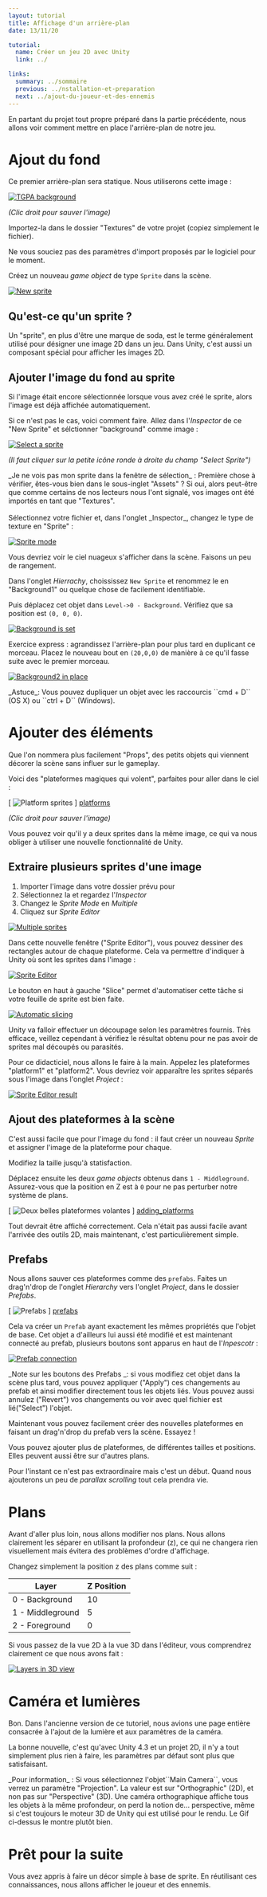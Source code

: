 ```yaml
---
layout: tutorial
title: Affichage d'un arrière-plan
date: 13/11/20

tutorial:
  name: Créer un jeu 2D avec Unity
  link: ../

links:
  summary: ../sommaire
  previous: ../nstallation-et-preparation
  next: ../ajout-du-joueur-et-des-ennemis
---
```


En partant du projet tout propre préparé dans la partie précédente, nous allons voir comment mettre en place l'arrière-plan de notre jeu.

# Ajout du fond

Ce premier arrière-plan sera statique. Nous utiliserons cette image :

[ ![TGPA background][background] ][background]

_(Clic droit pour sauver l'image)_

Importez-la dans le dossier "Textures" de votre projet (copiez simplement le fichier).

Ne vous souciez pas des paramètres d'import proposés par le logiciel pour le moment.

Créez un nouveau _game object_ de type ``Sprite`` dans la scène.

[ ![New sprite][new_sprite] ][new_sprite]

## Qu'est-ce qu'un sprite ?

Un "sprite", en plus d'être une marque de soda, est le terme généralement utilisé pour désigner une image 2D dans un jeu. Dans Unity, c'est aussi un composant spécial pour afficher les images 2D.

## Ajouter l'image du fond au sprite

Si l'image était encore sélectionnée lorsque vous avez créé le sprite, alors l'image est déjà affichée automatiquement.

Si ce n'est pas le cas, voici comment faire. Allez dans l'_Inspector_ de ce "New Sprite" et sélctionner "background" comme image :

[  ![Select a sprite][sprite_select]  ][sprite_select]

_(Il faut cliquer sur la petite icône ronde à droite du champ "Select Sprite")_

<md-note>
_Je ne vois pas mon sprite dans la fenêtre de sélection_ : Première chose à vérifier, êtes-vous bien dans le sous-inglet "Assets" ? Si oui, alors peut-être que comme certains de nos lecteurs nous l'ont signalé, vos images ont été importés en tant que "Textures".
<br /><br />
Sélectionnez votre fichier et, dans l'onglet _Inspector_, changez le type de texture en "Sprite" :

[ ![Sprite mode][sprite] ][sprite]

</md-note>

Vous devriez voir le ciel nuageux s'afficher dans la scène. Faisons un peu de rangement.

Dans l'onglet _Hierrachy_, choississez ``New Sprite`` et renommez le en "Background1" ou quelque chose de facilement identifiable.

Puis déplacez cet objet dans ``Level->0 - Background``. Vérifiez que sa position est ``(0, 0, 0)``.

[  ![Background is set][display_background]  ][display_background]

Exercice express : agrandissez l'arrière-plan pour plus tard en duplicant ce morceau. Placez le nouveau bout en ``(20,0,0)`` de manière à ce qu'il fasse suite avec le premier morceau.

[  ![Background2 in place][background2_in_place]  ][background2_in_place]

<md-tip>
_Astuce_: Vous pouvez dupliquer un objet avec les raccourcis ``cmd + D`` (OS X) ou ``ctrl + D`` (Windows).
</md-tip>

# Ajouter des éléments

Que l'on nommera plus facilement "Props", des petits objets qui viennent décorer la scène sans influer sur le gameplay.

Voici des "plateformes magiques qui volent", parfaites pour aller dans le ciel :

[ ![Platform sprites][platforms] ] [platforms]

_(Clic droit pour sauver l'image)_

Vous pouvez voir qu'il y a deux sprites dans la même image, ce qui va nous obliger à utiliser une nouvelle fonctionnalité de Unity.

## Extraire plusieurs sprites d'une image

1. Importer l'image dans votre dossier prévu pour
2. Sélectionnez la et regardez l'_Inspector_
3. Changez le _Sprite Mode_ en _Multiple_
4. Cliquez sur _Sprite Editor_

[ ![Multiple sprites][sprite_multiple] ][sprite_multiple]

Dans cette nouvelle fenêtre ("Sprite Editor"), vous pouvez dessiner des rectangles autour de chaque plateforme. Cela va permettre d'indiquer à Unity où sont les sprites dans l'image :

[ ![Sprite Editor][sprite_editor] ][sprite_editor]

Le bouton en haut à gauche "Slice" permet d'automatiser cette tâche si votre feuille de sprite est bien faite.

[ ![Automatic slicing][slice] ][slice]

Unity va falloir effectuer un découpage selon les paramètres fournis. Très efficace, veillez cependant à vérifiez le résultat obtenu pour ne pas avoir de sprites mal découpés ou parasités.

Pour ce didacticiel, nous allons le faire à la main. Appelez les plateformes "platform1" et "platform2". Vous devriez voir apparaître les sprites séparés sous l'image dans l'onglet _Project_ :

[ ![Sprite Editor result][sprite_editor_result] ][sprite_editor_result]

## Ajout des plateformes à la scène

C'est aussi facile que pour l'image du fond : il faut créer un nouveau _Sprite_ et assigner l'image de la plateforme pour chaque.

Modifiez la taille jusqu'à statisfaction.

Déplacez ensuite les deux _game objects_ obtenus dans ``1 - Middleground``. Assurez-vous que la position en Z est à ``0`` pour ne pas perturber notre système de plans.

[ ![Deux belles plateformes volantes][adding_platforms] ] [adding_platforms]

Tout devrait être affiché correctement. Cela n'était pas aussi facile avant l'arrivée des outils 2D, mais maintenant, c'est particulièrement simple.

## Prefabs

Nous allons sauver ces plateformes comme des ``prefabs``. Faites un  drag'n'drop de l'onglet _Hierarchy_ vers l'onglet _Project_, dans le dossier _Prefabs_.

[ ![Prefabs][prefabs] ] [prefabs]

Cela va créer un ``Prefab`` ayant exactement les mêmes propriétés que l'objet de base. Cet objet a d'ailleurs lui aussi été modifié et est maintenant connecté au prefab, plusieurs boutons sont apparus en haut de l'_Inpescotr_ :

[ ![Prefab connection][prefab_link] ][prefab_link]

<md-note>
_Note sur les boutons des Prefabs _: si vous modifiez cet objet dans la scène plus tard, vous pouvez appliquer ("Apply") ces changements au prefab et ainsi modifier directement tous les objets liés. Vous pouvez aussi annulez ("Revert") vos changements ou voir avec quel fichier est lié("Select") l'objet.
</md-note>

Maintenant vous pouvez facilement créer des nouvelles plateformes en faisant un drag'n'drop du prefab vers la scène. Essayez !

Vous pouvez ajouter plus de plateformes, de différentes tailles et positions. Elles peuvent aussi être sur d'autres plans.

Pour l'instant ce n'est pas extraordinaire mais c'est un début. Quand nous ajouterons un peu de _parallax scrolling_ tout cela prendra vie.

# Plans

Avant d'aller plus loin, nous allons modifier nos plans. Nous allons clairement les séparer en utilisant la profondeur (z), ce qui ne changera rien visuellement mais évitera des problèmes d'ordre d'affichage.

Changez simplement la position z des plans comme suit :

| Layer            | Z Position |
| ---------------- | ---------- |
| 0 - Background   | 10         |
| 1 - Middleground | 5          |
| 2 - Foreground   | 0          |

Si vous passez de la vue 2D à la vue 3D dans l'éditeur, vous comprendrez clairement ce que nous avons fait :

[ ![Layers in 3D view][layers_3d] ][layers_3d]

# Caméra et lumières

Bon. Dans l'ancienne version de ce tutoriel, nous avions une page entière consacrée à l'ajout de la lumière et aux paramètres de la caméra.

La bonne nouvelle, c'est qu'avec Unity 4.3 et un projet 2D, il n'y a tout simplement plus rien à faire, les paramètres par défaut sont plus que satisfaisant.

<md-info>
_Pour information_ : Si vous sélectionnez l'objet``Main Camera``, vous verrez un paramètre "Projection". La valeur est sur "Orthographic" (2D), et non pas sur "Perspective" (3D). Une caméra orthographique affiche tous les objets à la même profondeur, on perd la notion de... perspective, même si c'est toujours le moteur 3D de Unity qui est utilisé pour le rendu. Le Gif ci-dessus le montre plutôt bien.
</md-info>

# Prêt pour la suite

Vous avez appris à faire un décor simple à base de sprite. En réutilisant ces connaissances, nous allons afficher le joueur et des ennemis.

[background]: ../../2d-game-unity/background-and-camera/-img/background.png
[platforms]: ../../2d-game-unity/background-and-camera/-img/platforms.png
[new_sprite]: ../../2d-game-unity/background-and-camera/-img/new_sprite.png
[sprite]: ../../2d-game-unity/background-and-camera/-img/sprite.png
[sprite_select]: ../../2d-game-unity/background-and-camera/-img/sprite_select.png
[display_background]: ../../2d-game-unity/background-and-camera/-img/display_background.png
[background2_in_place]: ../../2d-game-unity/background-and-camera/-img/background2_in_place.png
[sprite_multiple]: ../../2d-game-unity/background-and-camera/-img/sprite_multiple.png
[sprite_editor]: ../../2d-game-unity/background-and-camera/-img/sprite_editor.png
[sprite_editor_result]: ../../2d-game-unity/background-and-camera/-img/sprite_editor_result.png
[adding_platforms]: ../../2d-game-unity/background-and-camera/-img/adding_platforms.png
[layers_3d]: ../../2d-game-unity/background-and-camera/-img/layers.gif
[prefabs]: ../../2d-game-unity/background-and-camera/-img/prefabs.png
[prefab_link]: ../../2d-game-unity/background-and-camera/-img/prefab_link.png
[slice]: ../../2d-game-unity/background-and-camera/-img/slice.png
